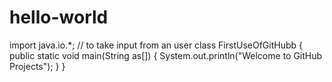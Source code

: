 # hello-world
import java.io.*; // to take input from an user
class FirstUseOfGitHubb
{
  public static void main(String as[])
  {
    System.out.println("Welcome to GitHub Projects");
  }
}
